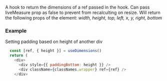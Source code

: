 A hook to return the dimensions of a ref passed in the hook. Can pass liveMeasure prop as false to prevent from recalculting on resize. Will return the following props of the element:
*width, height, top, left, x, y, right, bottom*

### Example
Setting padding based on height of another div

```javascript static
  const [ref, { height }] = useDimensions()
  return (
    <div>
      <div style={{ paddingBottom: height }} />
      <div className={classNames.wrapper} ref={ref} />
    </div>
```
